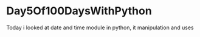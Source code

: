 # Day5Of100DaysWithPython
Today i looked at date and time module in python, it manipulation and uses
